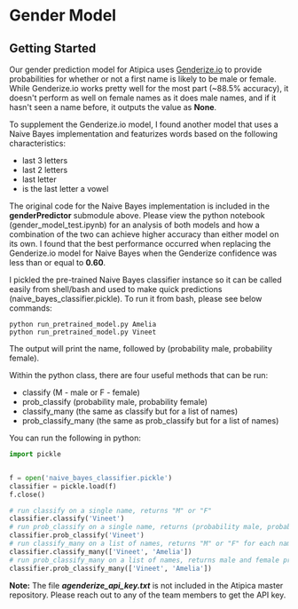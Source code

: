 # Gender Model

## Getting Started

Our gender prediction model for Atipica uses [Genderize.io] to provide probabilities for whether or not a first name is likely to be male or female. While Genderize.io works pretty well for the most part (~88.5% accuracy), it doesn't perform as well on female names as it does male names, and if it hasn't seen a name before, it outputs the value as **None**.

[Genderize.io]: https://genderize.io/

To supplement the Genderize.io model, I found another model that uses a Naive Bayes implementation and featurizes words based on the following characteristics:
* last 3 letters
* last 2 letters
* last letter
* is the last letter a vowel

The original code for the Naive Bayes implementation is included in the **genderPredictor** submodule above. Please view the python notebook (gender_model_test.ipynb) for an analysis of both models and how a combination of the two can achieve higher accuracy than either model on its own. I found that the best performance occurred when replacing the Genderize.io model for Naive Bayes when the Genderize confidence was less than or equal to **0.60**.

I pickled the pre-trained Naive Bayes classifier instance so it can be called easily from shell/bash and used to make quick predictions (naive_bayes_classifier.pickle). To run it from bash, please see below commands:

```
python run_pretrained_model.py Amelia
python run_pretrained_model.py Vineet
```

The output will print the name, followed by (probability male, probability female).

Within the python class, there are four useful methods that can be run:
* classify (M - male or F - female)
* prob_classify (probability male, probability female)
* classify_many (the same as classify but for a list of names)
* prob_classify_many (the same as prob_classify but for a list of names)

You can run the following in python:

```python
import pickle


f = open('naive_bayes_classifier.pickle')
classifier = pickle.load(f)
f.close()

# run classify on a single name, returns "M" or "F"
classifier.classify('Vineet')
# run prob_classify on a single name, returns (probability male, probability female)
classifier.prob_classify('Vineet')
# run classify_many on a list of names, returns "M" or "F" for each name
classifier.classify_many(['Vineet', 'Amelia'])
# run prob_classify_many on a list of names, returns male and female probabilities for each name
classifier.prob_classify_many(['Vineet', 'Amelia'])
```

**Note:** The file _**agenderize_api_key.txt**_ is not included in the Atipica master repository. Please reach out to any of the team members to get the API key.
